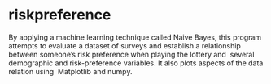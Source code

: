 # riskpreference
By applying a machine learning technique called Naive Bayes, this program attempts to evaluate a dataset of surveys and establish a relationship between someone’s risk preference when playing the lottery and  several demographic and risk-preference variables. It also plots aspects of the data relation using  Matplotlib and numpy. 
